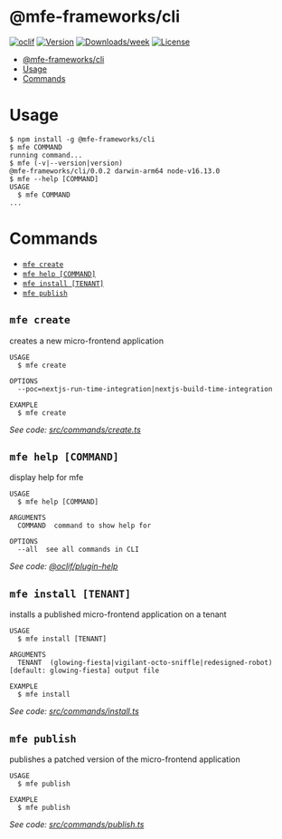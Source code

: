 # @mfe-frameworks/cli

[![oclif](https://img.shields.io/badge/cli-oclif-brightgreen.svg)](https://oclif.io)
[![Version](https://img.shields.io/npm/v/@mfe-frameworks/cli.svg)](https://npmjs.org/package/@mfe-frameworks/cli)
[![Downloads/week](https://img.shields.io/npm/dw/@mfe-frameworks/cli.svg)](https://npmjs.org/package/@mfe-frameworks/cli)
[![License](https://img.shields.io/npm/l/@mfe-frameworks/cli.svg)](https://github.com/marcelovicentegc/microfrontend-framework/blob/master/package.json)

<!-- toc -->
* [@mfe-frameworks/cli](#mfe-frameworkscli)
* [Usage](#usage)
* [Commands](#commands)
<!-- tocstop -->

# Usage

<!-- usage -->
```sh-session
$ npm install -g @mfe-frameworks/cli
$ mfe COMMAND
running command...
$ mfe (-v|--version|version)
@mfe-frameworks/cli/0.0.2 darwin-arm64 node-v16.13.0
$ mfe --help [COMMAND]
USAGE
  $ mfe COMMAND
...
```
<!-- usagestop -->

# Commands

<!-- commands -->
* [`mfe create`](#mfe-create)
* [`mfe help [COMMAND]`](#mfe-help-command)
* [`mfe install [TENANT]`](#mfe-install-tenant)
* [`mfe publish`](#mfe-publish)

## `mfe create`

creates a new micro-frontend application

```
USAGE
  $ mfe create

OPTIONS
  --poc=nextjs-run-time-integration|nextjs-build-time-integration

EXAMPLE
  $ mfe create
```

_See code: [src/commands/create.ts](https://github.com/marcelovicentegc/microfrontend-framework/blob/v0.0.2/src/commands/create.ts)_

## `mfe help [COMMAND]`

display help for mfe

```
USAGE
  $ mfe help [COMMAND]

ARGUMENTS
  COMMAND  command to show help for

OPTIONS
  --all  see all commands in CLI
```

_See code: [@oclif/plugin-help](https://github.com/oclif/plugin-help/blob/v3.2.13/src/commands/help.ts)_

## `mfe install [TENANT]`

installs a published micro-frontend application on a tenant

```
USAGE
  $ mfe install [TENANT]

ARGUMENTS
  TENANT  (glowing-fiesta|vigilant-octo-sniffle|redesigned-robot) [default: glowing-fiesta] output file

EXAMPLE
  $ mfe install
```

_See code: [src/commands/install.ts](https://github.com/marcelovicentegc/microfrontend-framework/blob/v0.0.2/src/commands/install.ts)_

## `mfe publish`

publishes a patched version of the micro-frontend application

```
USAGE
  $ mfe publish

EXAMPLE
  $ mfe publish
```

_See code: [src/commands/publish.ts](https://github.com/marcelovicentegc/microfrontend-framework/blob/v0.0.2/src/commands/publish.ts)_
<!-- commandsstop -->
